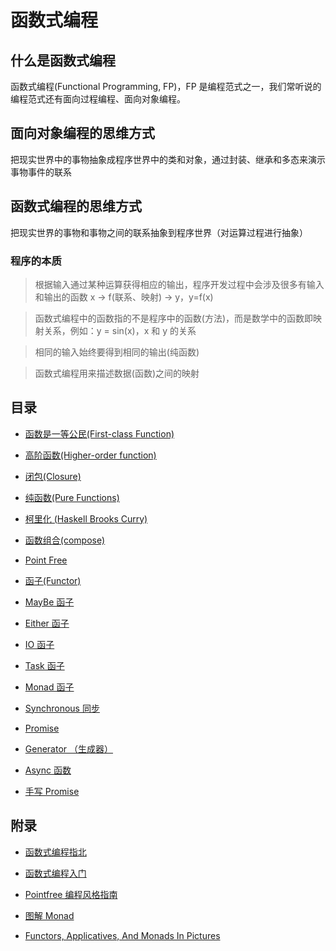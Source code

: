 # 函数式编程

## 什么是函数式编程

函数式编程(Functional Programming, FP)，FP 是编程范式之一，我们常听说的编程范式还有面向过程编程、面向对象编程。

## 面向对象编程的思维方式

把现实世界中的事物抽象成程序世界中的类和对象，通过封装、继承和多态来演示事物事件的联系

## 函数式编程的思维方式

把现实世界的事物和事物之间的联系抽象到程序世界（对运算过程进行抽象）

### 程序的本质

> 根据输入通过某种运算获得相应的输出，程序开发过程中会涉及很多有输入和输出的函数
> x -> f(联系、映射) -> y，y=f(x)

> 函数式编程中的函数指的不是程序中的函数(方法)，而是数学中的函数即映射关系，例如：y
> = sin(x)，x 和 y 的关系

> 相同的输入始终要得到相同的输出(纯函数)

> 函数式编程用来描述数据(函数)之间的映射

## 目录

- [函数是一等公民(First-class Function)](first-class-function)

- [高阶函数(Higher-order function)](higher-order-function)

- [闭包(Closure)](closure)

- [纯函数(Pure Functions)](pure-functions)

- [柯里化 (Haskell Brooks Curry)](curry)

- [函数组合(compose)](compose)

- [Point Free](point-free)

- [函子(Functor)](functor)

- [MayBe 函子](maybe)

- [Either 函子](either)

- [IO 函子](io)

- [Task 函子](task)

- [Monad 函子](monad)

- [Synchronous 同步](synchronous)

- [Promise](promise)

- [Generator （生成器）](generator)

- [Async 函数](async-await)

- [手写 Promise](my-promise)

## 附录

- [函数式编程指北](https://llh911001.gitbooks.io/mostly-adequate-guide-chinese/content/ch1.html)

- [函数式编程入门](http://www.ruanyifeng.com/blog/2017/02/fp-tutorial.html)

- [Pointfree 编程风格指南](http://www.ruanyifeng.com/blog/2017/03/pointfree.html)

- [图解 Monad](http://www.ruanyifeng.com/blog/2015/07/monad.html)

- [Functors, Applicatives, And Monads In Pictures](http://adit.io/posts/2013-04-17-functors,_applicatives,_and_monads_in_pictures.html)
